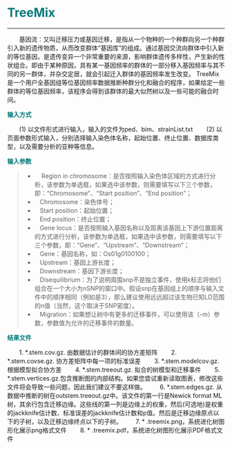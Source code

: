 # <font color="#007979">TreeMix</font>

---

&#160; &#160; &#160; &#160;基因流：又叫迁移压力或基因迁移，是指从一个物种的一个种群向另一个种群引入新的遗传物质，从而改变群体“基因库”的组成。通过基因交流向群体中引入新的等位基因，是遗传变异一个非常重要的来源，影响群体遗传多样性，产生新的性状组合。即由于某种原因，具有某一基因频率的群体的一部分移入基因频率与其不同的另一群体，并杂交定居，就会引起迁入群体的基因频率发生改变。
TreeMix是一个用户全基因组等位基因频率数据推断种群分化和融合的程序，如果给定一些群体的等位基因频率，该程序会得到该群体的最大似然树以及一些可能的融合时间。

**<font color="#007979">输入方式</font>**

&#160; &#160; &#160; &#160;(1) 以文件形式进行输入，输入的文件为ped、bim、strainList.txt
&#160; &#160; &#160; &#160;(2) 以页面参数形式输入，分别选择输入染色体名称，起始位置、终止位置、数据库类型，以及需要分析的亚种等信息。 

**<font color="#007979">输入参数</font>**

> * &#160; &#160; Region in chromosome：是否按照输入染色体区域的方式进行分析，该参数为单选框，如果选中该参数，则需要填写以下三个参数，即：“Chromosome”、“Start position”、“End position”；
> * &#160; &#160;<label id='chromosome'>Chromosome：</label>染色体号；
> * &#160; &#160;<label id='start'>Start position：</label>起始位置；
> * &#160; &#160;<label id='end'>End position：</label>终止位置；
> * &#160; &#160;Gene locus：是否按照输入基因名称以及距离该基因上下游位置距离的方式进行分析，该参数为单选框，如果选中该参数，则需要填写以下三个参数，即：“Gene”、“Upstream”、“Downstream”；
> * &#160; &#160;<label id='gene'>Gene：</label>基因名称，如：Os01g0100100；
> * &#160; &#160;<label id='upstream'>Upstream：</label>基因上游长度；
> * &#160; &#160;<label id='downstream'>Downstream：</label>基因下游长度；
> * &#160; &#160;<label id='disequilibrium'>Disequilibrium：</label>为了说明周围snp不是独立事件，使用k标志将他们组合在一个大小为nSNP的窗口中。假设snp在基因组上的顺序与输入文件中的顺序相同（例如是3），那么建议使用远远超过该生物已知LD范围的n值（当然，这个取决于SNP密度）。
> * &#160; &#160;<label id='migration'>Migration：</label>如果想让树中有更多的迁移事件，可以使用该（-m）参数，参数值为允许的迁移事件的数量。


**<font color="#007979">结果文件</font>**

&#160; &#160; &#160; &#160;1. *.stem.cov.gz. 由数据估计的群体间的协方差矩阵
&#160; &#160; &#160; &#160;2. *.stem.covse.gz. 协方差矩阵中每一项的标准误差
&#160; &#160; &#160; &#160;3. *.stem.modelcov.gz. 根据模型拟合协方差
&#160; &#160; &#160; &#160;4. *.stem.treeout.gz. 拟合的树模型和迁移事件
&#160; &#160; &#160; &#160;5. *.stem.vertices.gz.包含推断图的内部结构。如果您尝试重新读取图表，修改这些文件将会导致一些问题，因此我们建议不要这样做。
&#160; &#160; &#160; &#160;6. *.stem.edges.gz. 从数据中推断的树在outstem.treeout.gz中。该文件的第一行是Newick format ML树，其余行包含迁移边缘。这些线的第一列是边缘上的权重，然后(可选地)是权重的jackknife估计数、标准误差的jackknife估计数和p值。然后是迁移边缘原点以下的子树，以及迁移边缘终点以下的子树。
&#160; &#160; &#160; &#160;7. * .treemix.png，系统进化树图形化展示png格式文件
&#160; &#160; &#160; &#160;8. * .treemix.pdf，系统进化树图形化展示PDF格式文件
